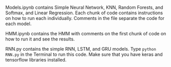 Models.ipynb contains Simple Neural Network, KNN, Random Forests, and Softmax, and Linear Regression. Each chunk of code contains instructions on how to run each individually. Comments in the file separate the code for each model.

HMM.ipynb contains the HMM with comments on the first chunk of code on how to run it and see the results. 

RNN.py contains the simple RNN, LSTM, and GRU models. Type `python RNN.py` in the Terminal to run this code. Make sure that you have keras and tensorflow libraries installed.
